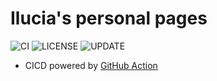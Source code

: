 # Ilucia's personal pages
![CI](https://github.com/HanyuuLu/HanyuuLu.github.io/workflows/CI/badge.svg?branch=src)
![LICENSE](https://img.shields.io/github/license/Ilucia/ilucia.github.io)
![UPDATE](https://img.shields.io/github/last-commit/Ilucia/ilucia.github.io/src)

* CICD powered by [GitHub Action](https://github.com/Ilucia/ilucia.github.io/actions?query=workflow%3ACI)
